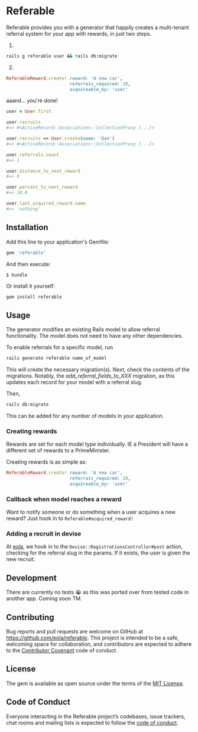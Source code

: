 # Referable

Referable provides you with a generator that happily creates a multi-tenant referral
system for your app with rewards, in just two steps.

1.
```bash
rails g referable user && rails db:migrate
```

2.
```ruby
ReferableReward.create! reward: 'A new car',
                        referrals_required: 10,
                        acquireable_by: 'user'
```

aaand... you're done!

```ruby
user = User.first

user.recruits
#=> #<ActiveRecord::Associations::CollectionProxy [...]>

user.recruits << User.create(name: 'Dan')
#=> #<ActiveRecord::Associations::CollectionProxy [...]>

user.referrals.count
#=> 1

user.distance_to_next_reward
#=> 9

user.percent_to_next_reward
#=> 10.0

user.last_acquired_reward.name
#=> 'nothing'
```

## Installation

Add this line to your application's Gemfile:

```ruby
gem 'referable'
```

And then execute:

    $ bundle

Or install it yourself:
```bash
gem install referable
```

## Usage

The generator modifies an existing Rails model to allow referral functionality. The model
does not need to have any other dependencies.

To enable referrals for a specific model, run
```bash
rails generate referable name_of_model
```

This will create the necessary migration(s). Next, check the contents of the migrations.
Notably, the _add_referral_fields_to_XXX_ migration, as this updates each record for your
model with a referral slug.

Then,
```bash
rails db:migrate
```

This can be added for any number of models in your application.

### Creating rewards

Rewards are set for each model type individually. IE a President will have a different set
of rewards to a PrimeMinister.

Creating rewards is as simple as:
```ruby
ReferableReward.create! reward: 'A new car',
                        referrals_required: 10,
                        acquireable_by: 'user'
```

### Callback when model reaches a reward

Want to notify someone or do something when a user acquires a new reward?
Just hook in to `Referable#acquired_reward!`

### Adding a recruit in devise

At [eola](https://eola.co.uk), we hook in to the `Devise::RegistrationsController#post`
action, checking for the referral slug in the params. If it exists, the user is given
the new recruit.

## Development

There are currently no tests :sob: as this was ported over from tested code in another app.
Coming soon TM.

## Contributing

Bug reports and pull requests are welcome on GitHub at https://github.com/eola/referable.
This project is intended to be a safe, welcoming space for collaboration, and
contributors are expected to adhere to the
[Contributor Covenant](http://contributor-covenant.org) code of conduct.

## License

The gem is available as open source under the terms of the [MIT License](http://opensource.org/licenses/MIT).

## Code of Conduct

Everyone interacting in the Referable project’s codebases, issue trackers, chat rooms and mailing lists is expected to follow the [code of conduct](https://github.com/[USERNAME]/referable/blob/master/CODE_OF_CONDUCT.md).
